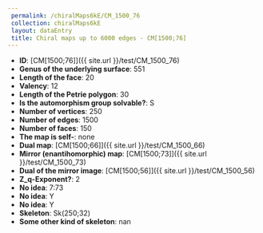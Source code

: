 ```yaml
--- 
 permalink: /chiralMaps6kE/CM_1500_76 
 collection: chiralMaps6kE
 layout: dataEntry
 title: Chiral maps up to 6000 edges - CM[1500;76]
---
```


- **ID**: [CM[1500;76]]({{ site.url }}/test/CM_1500_76)
- **Genus of the underlying surface**: 551
- **Length of the face**: 20
- **Valency**: 12
- **Length of the Petrie polygon**: 30
- **Is the automorphism group solvable?**: S
- **Number of vertices**: 250
- **Number of edges**: 1500
- **Number of faces**: 150
- **The map is self-**: none
- **Dual map**: [CM[1500;66]]({{ site.url }}/test/CM_1500_66)
- **Mirror (enantihomorphic) map**: [CM[1500;73]]({{ site.url }}/test/CM_1500_73)
- **Dual of the mirror image**: [CM[1500;56]]({{ site.url }}/test/CM_1500_56)
- **Z_q-Exponent?**: 2
- **No idea**:  7:73
- **No idea**: Y
- **No idea**: Y
- **Skeleton**: Sk(250;32)
- **Some other kind of skeleton**: nan
